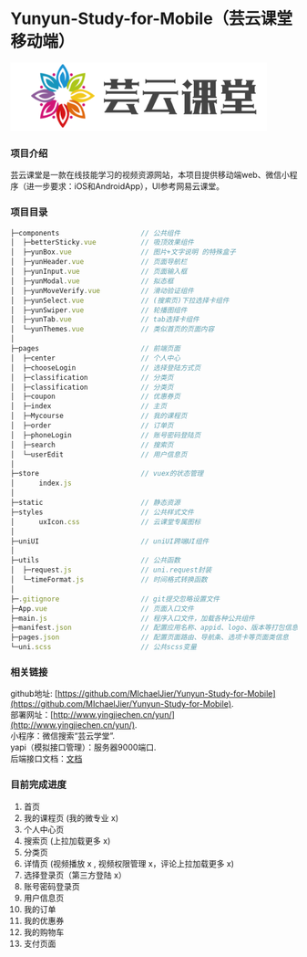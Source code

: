 # Yunyun-Study-for-Mobile（芸云课堂移动端）   
![avatar](/static/headerIcon.png)   
### 项目介绍  
芸云课堂是一款在线技能学习的视频资源网站，本项目提供移动端web、微信小程序（进一步要求：iOS和AndroidApp），UI参考网易云课堂。  
### 项目目录  
```JavaScript  
├─components                    // 公共组件
│  ├─betterSticky.vue           // 吸顶效果组件
│  ├─yunBox.vue                 // 图片+文字说明 的特殊盒子
│  ├─yunHeader.vue              // 页面导航栏
│  ├─yunInput.vue               // 页面输入框
│  ├─yunModal.vue		        // 拟态框
│  ├─yunMoveVerify.vue          // 滑动验证组件
│  ├─yunSelect.vue              // (搜索页)下拉选择卡组件
│  ├─yunSwiper.vue              // 轮播图组件
│  ├─yunTab.vue                 // tab选择卡组件
│  └─yunThemes.vue              // 类似首页的页面内容
│
├─pages                         // 前端页面
│  ├─center                     // 个人中心
│  ├─chooseLogin                // 选择登陆方式页
│  ├─classification             // 分类页
│  ├─classification             // 分类页
│  ├─coupon                     // 优惠券页
│  ├─index                      // 主页
│  ├─Mycourse                   // 我的课程页
│  ├─order                      // 订单页
│  ├─phoneLogin                 // 账号密码登陆页
│  ├─search                     // 搜索页
│  └─userEdit	                // 用户信息页
│
├─store                         // vuex的状态管理
│      index.js   
│          
├─static                        // 静态资源
├─styles                        // 公共样式文件
│      uxIcon.css               // 云课堂专属图标
│
├─uniUI                         // uniUI跨端UI组件
│
├─utils                         // 公共函数
│  ├─request.js                 // uni.request封装
│  └─timeFormat.js              // 时间格式转换函数
│ 
├─.gitignore                    // git提交忽略设置文件
├─App.vue                       // 页面入口文件
├─main.js                       // 程序入口文件，加载各种公共组件
├─manifest.json                 // 配置应用名称、appid、logo、版本等打包信息
├─pages.json                    // 配置页面路由、导航条、选项卡等页面类信息
└─uni.scss                      // 公共scss变量
```
### 相关链接  
github地址: [https://github.com/MIchaelJier/Yunyun-Study-for-Mobile](https://github.com/MIchaelJier/Yunyun-Study-for-Mobile).  
部署网址：[http://www.yingjiechen.cn/yun/](http://www.yingjiechen.cn/yun/).  
小程序：微信搜索“芸云学堂”.  
yapi（模拟接口管理）：服务器9000端口.  
后端接口文档：[文档](http://zfroot.top:8081/yun)  
### 目前完成进度  
 1. 首页  
 2. 我的课程页 (我的微专业 x)
 3. 个人中心页   
 4. 搜索页 (上拉加载更多 x)   
 5. 分类页  
 6. 详情页 (视频播放 x , 视频权限管理 x，评论上拉加载更多 x)
 7. 选择登录页（第三方登陆 x）
 8. 账号密码登录页
 9. 用户信息页
 10. 我的订单
 11. 我的优惠券
 12. 我的购物车
 13. 支付页面
 
